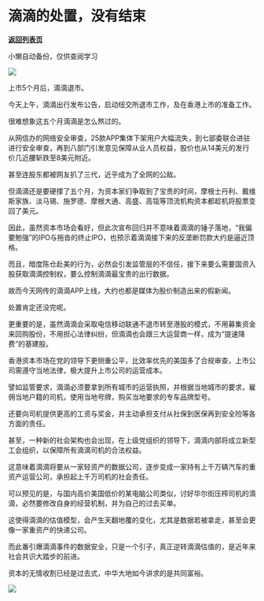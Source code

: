 # 滴滴的处置，没有结束

[**返回列表页**](/gzh/政事堂2019)

小懒自动备份，仅供查阅学习

![](https://mmbiz.qpic.cn/mmbiz_jpg/rxhS23yu8cNuyTSxl5icVlVRXkpW07Xlp1L4eoB8bfTErYo79NT64gyPqkzQHQfichF2BUrG2c5hmcIEAUj9ic4TA/640?wx_fmt=jpeg)

  

上市5个月后，滴滴退市。

  

今天上午，滴滴出行发布公告，启动纽交所退市工作，及在香港上市的准备工作。

  

很难想象这五个月滴滴是怎么熬过的。

  

从网信办的网络安全审查，25款APP集体下架用户大幅流失，到七部委联合进驻进行安全审查，再到八部门引发意见保障从业人员权益，股价也从14美元的发行价几近腰斩跌至8美元附近。

  

甚至连股东都被网友扒了三代，近乎成为了全网的公敌。

  

但滴滴还是要硬撑了五个月，为资本家们争取到了宝贵的时间，摩根士丹利、戴维斯家族、淡马锡、施罗德、摩根大通、高盛、高瓴等顶流机构资本都趁机将股票变回了美元。

  

因此，虽然资本市场会看好，但此次宣布回归并不意味着滴滴的锤子落地，“我偏要勉强”的IPO与拖沓的终止IPO，也预示着滴滴接下来的反垄断罚款大约是逼近顶格。

  

而且，暗度陈仓赴美的行为，必然会引发监管层的不信任，接下来要么需要国资入股获取滴滴控制权，要么控制滴滴最宝贵的出行数据。  

  

故而今天网传的滴滴APP上线，大约也都是媒体为股价制造出来的假新闻。

  

处置肯定还没完呢。

  

更重要的是，虽然滴滴会采取电信移动联通不退市转至港股的模式，不用募集资金来回购股份，不用担心法律纠纷，但滴滴也会跟三大运营商一样，成为“提速降费”的基建股。

  

香港资本市场在党的领导下更侧重公平，比效率优先的美国多了合规审查，上市公司需遵守当地法律，极大提升上市公司的运营成本。

  

譬如监管要求，滴滴必须要拿到所有城市的运营执照，并根据当地城市的要求，雇佣当地户籍的司机，使用当地号牌，购买当地要求的专车品牌型号。

  

还要向司机提供更高的工资与奖金，并主动承担支付从社保到医保再到安全险等各方面的责任。

  

甚至，一种新的社会架构也会出现，在上级党组织的领导下，滴滴内部将成立新型工会组织，以保障所有滴滴司机的合法权益。  

  

这意味着滴滴将要从一家轻资产的数据公司，逐步变成一家持有上千万辆汽车的重资产运营公司，承担起上千万司机的社会责任。

  

可以预见的是，与国内高价美国低价的某电脑公司类似，讨好华尔街压榨司机的滴滴，必然要修改自身的经营机制，并为自己的过去买单。

  

这使得滴滴的估值模型，会产生天翻地覆的变化，尤其是数据若被拿走，甚至会更像一家重资产的快递公司。

  

而此番引爆滴滴事件的数据安全，只是一个引子，真正逆转滴滴估值的，是近年来社会共识大踏步的前进。

  

资本的无情收割已经是过去式，中华大地如今讲求的是共同富裕。  

  

![](https://mmbiz.qpic.cn/mmbiz_jpg/rxhS23yu8cNuyTSxl5icVlVRXkpW07Xlp1JKo6Bva5pqDQUNlDuYLhz1hCDB3XW4CcuIVwjm110P5wvO7kF6bWw/640?wx_fmt=jpeg)

  

